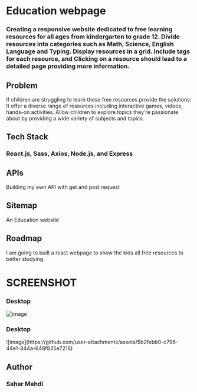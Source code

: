 <h1>Education webpage</h1>

<h3>Creating a responsive website dedicated to free learning resources for all ages from kindergarten to grade 12.
Divide resources into categories such as Math, Science, English Language and Typing. Display resources in a grid. Include tags for each resource, and Clicking on a resource should lead to a detailed page providing more information.</h3>

<h2> Problem </h2>
<p>If children are struggling to learn these free resources provide the solutions:
It offer a diverse range of resources including interactive games, videos, hands-on activities. Allow children to explore topics they're passionate about by providing a wide variety of subjects and topics.</p>

<h2>Tech Stack </h2>

<h3>React.js,
Sass,
Axios,
Node.js, and Express</h3>

<h2>APIs</h2>

<p>Building my own API with get and post request</p>

<h2> Sitemap </h2>
<p>An Education website </p>

<h2>Roadmap</h2>
<p>I am going to built a react webpage to show the kids all free resources to better studying.</p>

<h1>SCREENSHOT</h1>
<h3>Desktop</h3>

![image](https://github.com/user-attachments/assets/4e2b58cc-797a-4dbd-94e1-60e665845237)

<h3>Desktop</h3>
![image](https://github.com/user-attachments/assets/5b2febb0-c796-44e1-844a-648f835e7216)


<h2>Author</h2>
<h3>Sahar Mahdi</h3>
